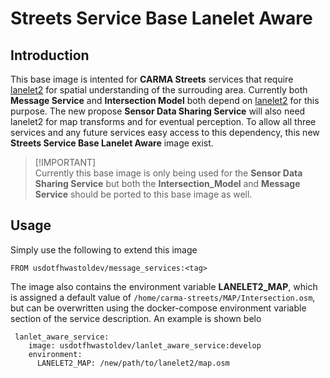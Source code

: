 # Streets Service Base Lanelet Aware
## Introduction
This base image is intented for **CARMA Streets** services that require [lanelet2](https://github.com/fzi-forschungszentrum-informatik/Lanelet2) for spatial understanding of the surrouding area. Currently both **Message Service** and **Intersection Model** both depend on [lanelet2](https://github.com/fzi-forschungszentrum-informatik/Lanelet2) for this purpose. The new propose **Sensor Data Sharing Service** will also need lanelet2 for map transforms and for eventual perception. To allow all three services and any future services easy access to this dependency, this new **Streets Service Base Lanelet Aware** image exist.
> [!IMPORTANT]\
> Currently this base image is only being used for the **Sensor Data Sharing Service** but both the **Intersection_Model** and **Message Service** should be ported to this base image as well.

## Usage
Simply use the following to extend this image
```
FROM usdotfhwastoldev/message_services:<tag>
```
The image also contains the environment variable **LANELET2_MAP**, which is assigned a default value of `/home/carma-streets/MAP/Intersection.osm`, but can be overwritten using the docker-compose environment variable section of the service description. An example is shown belo
```
 lanlet_aware_service:
    image: usdotfhwastoldev/lanlet_aware_service:develop
    environment:
      LANELET2_MAP: /new/path/to/lanelet2/map.osm
```